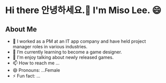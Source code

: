 # Hi there 안녕하세요.👋 I'm Miso Lee. 😄

## About Me
- 👀 I worked as a PM at an IT app company and have held project manager roles in various industries.
- 🌱 I’m currently learning to become a game designer.
- 💞️ I'm enjoy talking about newly released games.
- 📫 How to reach me ...
- 😄 Pronouns: ...Female
- ⚡ Fun fact: ...

<!---
misolee-IT/misolee-IT is a ✨ special ✨ repository because its `README.md` (this file) appears on your GitHub profile.
You can click the Preview link to take a look at your changes.
--->
